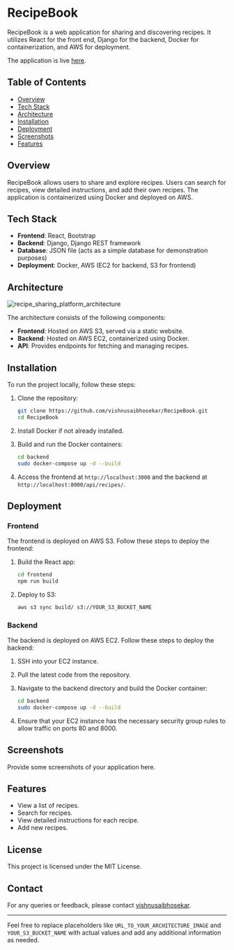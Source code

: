 # RecipeBook

RecipeBook is a web application for sharing and discovering recipes. It utilizes React for the front end, Django for the backend, Docker for containerization, and AWS for deployment.

The application is live [here](http://recipe-sharing-fe.s3-website-us-west-2.amazonaws.com/).

## Table of Contents

- [Overview](#overview)
- [Tech Stack](#tech-stack)
- [Architecture](#architecture)
- [Installation](#installation)
- [Deployment](#deployment)
- [Screenshots](#screenshots)
- [Features](#features)

## Overview

RecipeBook allows users to share and explore recipes. Users can search for recipes, view detailed instructions, and add their own recipes. The application is containerized using Docker and deployed on AWS.

## Tech Stack

- **Frontend**: React, Bootstrap
- **Backend**: Django, Django REST framework
- **Database**: JSON file (acts as a simple database for demonstration purposes)
- **Deployment**: Docker, AWS (EC2 for backend, S3 for frontend)

## Architecture

![recipe_sharing_platform_architecture](https://gist.github.com/user-attachments/assets/6d7349b7-6dcb-48d9-bc8c-2f551c44167c)

The architecture consists of the following components:

- **Frontend**: Hosted on AWS S3, served via a static website.
- **Backend**: Hosted on AWS EC2, containerized using Docker.
- **API**: Provides endpoints for fetching and managing recipes.

## Installation

To run the project locally, follow these steps:

1. Clone the repository:

   ```bash
   git clone https://github.com/vishnusaibhosekar/RecipeBook.git
   cd RecipeBook
   ```

2. Install Docker if not already installed.

3. Build and run the Docker containers:

   ```bash
   cd backend
   sudo docker-compose up -d --build
   ```

4. Access the frontend at `http://localhost:3000` and the backend at `http://localhost:8000/api/recipes/`.

## Deployment

### Frontend

The frontend is deployed on AWS S3. Follow these steps to deploy the frontend:

1. Build the React app:

   ```bash
   cd frontend
   npm run build
   ```

2. Deploy to S3:
   ```bash
   aws s3 sync build/ s3://YOUR_S3_BUCKET_NAME
   ```

### Backend

The backend is deployed on AWS EC2. Follow these steps to deploy the backend:

1. SSH into your EC2 instance.

2. Pull the latest code from the repository.

3. Navigate to the backend directory and build the Docker container:

   ```bash
   cd backend
   sudo docker-compose up -d --build
   ```

4. Ensure that your EC2 instance has the necessary security group rules to allow traffic on ports 80 and 8000.

## Screenshots

Provide some screenshots of your application here.

## Features

- View a list of recipes.
- Search for recipes.
- View detailed instructions for each recipe.
- Add new recipes.

## License

This project is licensed under the MIT License.

## Contact

For any queries or feedback, please contact [vishnusaibhosekar](mailto:vishnusaibhosekar@gmail.com).

---

Feel free to replace placeholders like `URL_TO_YOUR_ARCHITECTURE_IMAGE` and `YOUR_S3_BUCKET_NAME` with actual values and add any additional information as needed.
